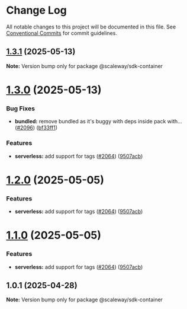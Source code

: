 # Change Log

All notable changes to this project will be documented in this file.
See [Conventional Commits](https://conventionalcommits.org) for commit guidelines.

## [1.3.1](https://github.com/scaleway/scaleway-sdk-js/compare/@scaleway/sdk-container@1.3.0...@scaleway/sdk-container@1.3.1) (2025-05-13)

**Note:** Version bump only for package @scaleway/sdk-container

# [1.3.0](https://github.com/scaleway/scaleway-sdk-js/compare/@scaleway/sdk-container@1.0.1...@scaleway/sdk-container@1.3.0) (2025-05-13)

### Bug Fixes

- **bundled:** remove bundled as it's buggy with deps inside pack with… ([#2096](https://github.com/scaleway/scaleway-sdk-js/issues/2096)) ([bf33ff1](https://github.com/scaleway/scaleway-sdk-js/commit/bf33ff1f9cdd951add94817dac27239c86ef5437))

### Features

- **serverless:** add support for tags ([#2064](https://github.com/scaleway/scaleway-sdk-js/issues/2064)) ([9507acb](https://github.com/scaleway/scaleway-sdk-js/commit/9507acb1aa7d22b2abdda35bc056fa86330a37d4))

# [1.2.0](https://github.com/scaleway/scaleway-sdk-js/compare/@scaleway/sdk-container@1.0.1...@scaleway/sdk-container@1.2.0) (2025-05-05)

### Features

- **serverless:** add support for tags ([#2064](https://github.com/scaleway/scaleway-sdk-js/issues/2064)) ([9507acb](https://github.com/scaleway/scaleway-sdk-js/commit/9507acb1aa7d22b2abdda35bc056fa86330a37d4))

# [1.1.0](https://github.com/scaleway/scaleway-sdk-js/compare/@scaleway/sdk-container@1.0.1...@scaleway/sdk-container@1.1.0) (2025-05-05)

### Features

- **serverless:** add support for tags ([#2064](https://github.com/scaleway/scaleway-sdk-js/issues/2064)) ([9507acb](https://github.com/scaleway/scaleway-sdk-js/commit/9507acb1aa7d22b2abdda35bc056fa86330a37d4))

## 1.0.1 (2025-04-28)

**Note:** Version bump only for package @scaleway/sdk-container
